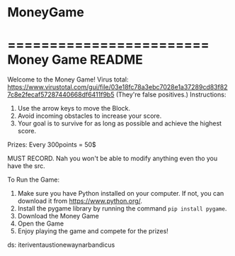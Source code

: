 # MoneyGame
========================
    Money Game README
========================

Welcome to the Money Game!
Virus total: https://www.virustotal.com/gui/file/03e18fc78a3ebc7028e1a37289cd83f827c8e2fecaf57287440668df6411f9b5 (They're false positives.)
Instructions:
1. Use the arrow keys to move the Block.
2. Avoid incoming obstacles to increase your score.
3. Your goal is to survive for as long as possible and achieve the highest score.

Prizes:
Every 300points = 50$ 

MUST RECORD. Nah you won't be able to modify anything even tho you have the src.

To Run the Game:
1. Make sure you have Python installed on your computer. If not, you can download it from https://www.python.org/.
2. Install the pygame library by running the command `pip install pygame`.
3. Download the Money Game
4. Open the Game 
5. Enjoy playing the game and compete for the prizes!

ds: iteriventaustionewaynarbandicus

